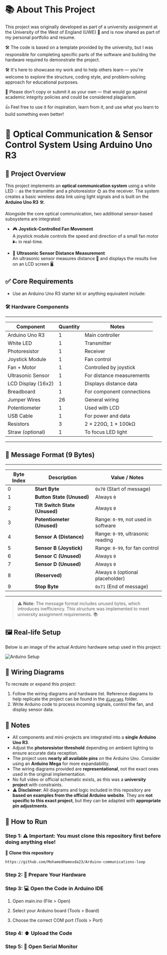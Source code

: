 # 📚 About This Project

This project was originally developed as part of a university assignment at the University of the West of England (UWE) 🏫 and is now shared as part of my personal portfolio and resume.

🛠️ The code is based on a template provided by the university, but I was responsible for completing specific parts of the software and building the hardware required to demonstrate the project.

🛠️ It's here to showcase my work and to help others learn — you're welcome to explore the structure, coding style, and problem-solving approach for educational purposes.

🚫 Please don’t copy or submit it as your own — that would go against academic integrity policies and could be considered plagiarism.

👍 Feel free to use it for inspiration, learn from it, and use what you learn to build something even better!


# 🔆 Optical Communication & Sensor Control System Using Arduino Uno R3

## 🔧 Project Overview

This project implements an **optical communication system** using a white LED 💡 as the transmitter and a photoresistor 🌞 as the receiver. The system creates a basic wireless data link using light signals and is built on the **Arduino Uno R3** 🛠️.

Alongside the core optical communication, two additional sensor-based subsystems are integrated:

- 🎮 **Joystick-Controlled Fan Movement**  
  A joystick module controls the speed and direction of a small fan motor 🌬️ in real-time.

- 📡 **Ultrasonic Sensor Distance Measurement**  
  An ultrasonic sensor measures distance 📏 and displays the results live on an LCD screen 🖥️.



## ✅ Core Requirements

- Use an Arduino Uno R3 starter kit or anything equivalent include:


### 🛠️ Hardware Components

_ _ _ _ _ _ _ _ _ _ _ _ _ _ _ _ _ _ _ _ _ _ _ _ _ _ _ _ _ _ _ _ _ _ _ _ _ _ _ 
| Component               | Quantity | Notes                                 |
|------------------------|----------|----------------------------------------|
| Arduino Uno R3         | 1        | Main controller                        |
| White LED              | 1        | Transmitter                            |
| Photoresistor          | 1        | Receiver                               |
| Joystick Module        | 1        | Fan control                            |
| Fan + Motor            | 1        | Controlled by joystick                 |
| Ultrasonic Sensor      | 1        | For distance measurements              |
| LCD Display (16x2)     | 1        | Displays distance data                 |
| Breadboard             | 1        | For component connections              |
| Jumper Wires           | 26       | General wiring                         |
| Potentiometer          | 1        | Used with LCD                          |
| USB Cable              | 1        | For power and data                     |
| Resistors              | 3        | 2 × 220Ω, 1 × 100kΩ                    |
| Straw (optional)       | 1        | To focus LED light                     |
_ _ _ _ _ _ _ _ _ _ _ _ _ _ _ _ _ _ _ _ _ _ _ _ _ _ _ _ _ _ _ _ _ _ _ _ _ _ _ 



## 🧱 Message Format (9 Bytes)

_ _ _ _ _ _ _ _ _ _ _ _ _ _ _ _ _ _ _ _ _ _ _ _ _ _ _ _ _ _ _ _ _ _ _ _ _ _ _ _ _ _ _ _ _ _ _ _ _ _ _ _ _ _ _ _ _ _ _ 
| Byte Index | Description                      | Value / Notes                                                      |
|------------|----------------------------------|--------------------------------------------------------------------|
| 0          | **Start Byte**                   | `0x70` (Start of message)                                          |
| 1          | **Button State (Unused)**        | Always `0`                                                         |
| 2          | **Tilt Switch State (Unused)**   | Always `0`                                                         |
| 3          | **Potentiometer (Unused)**       | Range: `0-99`, not used in software                                |
| 4          | **Sensor A (Distance)**          | Range: `0-99`, ultrasonic reading                                  |
| 5          | **Sensor B (Joystick)**          | Range: `0-99`, for fan control                                     |
| 6          | **Sensor C (Unused)**            | Always `0`                                                         |
| 7          | **Sensor D (Unused)**            | Always `0`                                                         |
| 8          | **(Reserved)**                   | Always `0` (optional placeholder)                                  |
| 9          | **Stop Byte**                    | `0x71` (End of message)                                            |
_ _ _ _ _ _ _ _ _ _ _ _ _ _ _ _ _ _ _ _ _ _ _ _ _ _ _ _ _ _ _ _ _ _ _ _ _ _ _ _ _ _ _ _ _ _ _ _ _ _ _ _ _ _ _ _ _ _ _ 

> ⚠️ **Note**: The message format includes unused bytes, which introduces inefficiency. This structure was implemented to meet university assignment requirements. 📚



## 🖼️ Real-life Setup

Below is an image of the actual Arduino hardware setup used in this project:

![Arduino Setup](hardware-setup.png)



## 📐 Wiring Diagrams

To recreate or expand this project:

1. Follow the wiring diagrams and hardware list. Reference diagrams to help replicate the project can be found in the [`diagrams`](circuit-diagrams/) folder.
2. Write Arduino code to process incoming signals, control the fan, and display sensor data.



## 📌 Notes

- All components and mini-projects are integrated into a **single Arduino Uno R3**.
- Adjust the **photoresistor threshold** depending on ambient lighting to ensure accurate data reception.
- The project uses **nearly all available pins** on the Arduino Uno. Consider using an **Arduino Mega** for more expandability.
- The wiring diagrams provided are **representational**, not the exact ones used in the original implementation.
- No full video or official schematic exists, as this was a **university project** with constraints.
- ⚠️ **Disclaimer**: All diagrams and logic included in this repository are **based on examples from the official Arduino website**. They are **not specific to this exact project**, but they can be adapted with **appropriate pin adjustments**.



## 🚀 How to Run

### Step 1: ⚠️ Important: You must clone this repository first before doing anything else!
**🔄 Clone this repository**
```bash
https://github.com/MohamedHamouda23/Arduino-communications-loop
```

### Step 2: 🔌 Prepare Your Hardware


### Step 3: 💻 Open the Code in Arduino IDE


1. Open main.ino (File > Open)

2. Select your Arduino board (Tools > Board)

3. Choose the correct COM port (Tools > Port)

### Step 4: ⬆️ Upload the Code


### Step 5: 📡 Open Serial Monitor





